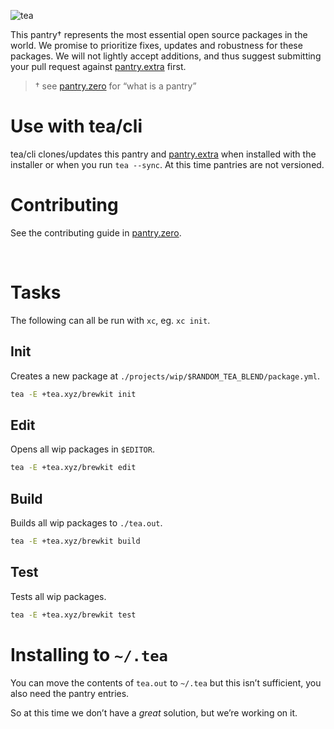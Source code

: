 ![tea](https://tea.xyz/banner.png)

This pantry† represents the most essential open source packages in the world.
We promise to prioritize fixes, updates and robustness for these packages.
We will not lightly accept additions, and thus suggest submitting your pull
request against [pantry.extra] first.

> † see [pantry.zero] for “what is a pantry”

# Use with tea/cli

tea/cli clones/updates this pantry and [pantry.extra] when installed with the
installer or when you run `tea --sync`. At this time pantries are not
versioned.

# Contributing

See the contributing guide in [pantry.zero].

[pantry.zero]: https://github.com/teaxyz/pantry.zero#contributing
[pantry.extra]: https://github.com/teaxyz/pantry.extra

&nbsp;



# Tasks

The following can all be run with `xc`, eg. `xc init`.

## Init

Creates a new package at `./projects/wip/$RANDOM_TEA_BLEND/package.yml`.

```sh
tea -E +tea.xyz/brewkit init
```

## Edit

Opens all wip packages in `$EDITOR`.

```sh
tea -E +tea.xyz/brewkit edit
```

## Build

Builds all wip packages to `./tea.out`.

```sh
tea -E +tea.xyz/brewkit build
```

## Test

Tests all wip packages.

```sh
tea -E +tea.xyz/brewkit test
```


# Installing to `~/.tea`

You can move the contents of `tea.out` to `~/.tea` but this isn’t sufficient,
you also need the pantry entries.

So at this time we don’t have a *great* solution, but we’re working on it.
